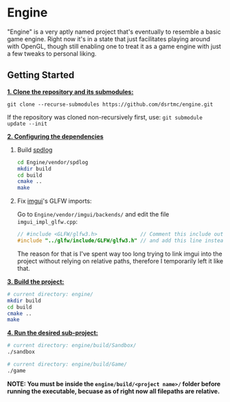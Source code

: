 # Engine

"Engine" is a very aptly named project that's eventually to resemble a basic game engine. Right now it's in a state that just facilitates playing around with OpenGL, though still enabling one to treat it as a game engine with just a few tweaks to personal liking.

## Getting Started

__<ins>1. Clone the repository and its submodules:</ins>__

   `git clone --recurse-submodules https://github.com/dsrtmc/engine.git`
  
   If the repository was cloned non-recursively first, use: `git submodule update --init`

__<ins>2. Configuring the dependencies</ins>__
   
   1. Build [spdlog](https://github.com/gabime/spdlog)
      
      ```bash
      cd Engine/vendor/spdlog
      mkdir build
      cd build
      cmake ..
      make
      ```
   3. Fix [imgui](https://github.com/ocornut/imgui)'s GLFW imports:
      
      Go to `Engine/vendor/imgui/backends/` and edit the file `imgui_impl_glfw.cpp`:
      ```cpp
      // #include <GLFW/glfw3.h>              // Comment this include out
      #include "../glfw/include/GLFW/glfw3.h" // and add this line instead
      ```
      The reason for that is I've spent way too long trying to link imgui into the project without relying on relative paths, therefore I temporarily left it like that.
      
__<ins>3. Build the project:</ins>__

   ```bash
   # current directory: engine/
   mkdir build
   cd build
   cmake ..
   make
   ```

__<ins>4. Run the desired sub-project:</ins>__

   ```bash
   # current directory: engine/build/Sandbox/
   ./sandbox

   # current directory: engine/build/Game/
   ./game
   ```
   **NOTE: You must be inside the `engine/build/<project name>/` folder before running the executable, becuase as of right now all filepaths are relative.**
